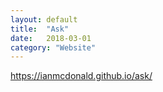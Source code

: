 ```yaml
---
layout: default
title:  "Ask"
date:   2018-03-01
category: "Website"
---
```

https://ianmcdonald.github.io/ask/